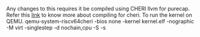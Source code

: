 Any changes to this requires it be compiled using CHERI llvm for purecap.
Refer this [link](https://ctsrd-cheri.github.io/cheri-exercises/introduction/cross-compilation-execution.html) to know more about compiling for cheri.
To run the kernel on QEMU.
qemu-system-riscv64cheri -bios none -kernel kernel.elf -nographic -M virt -singlestep -d nochain,cpu -S -s
